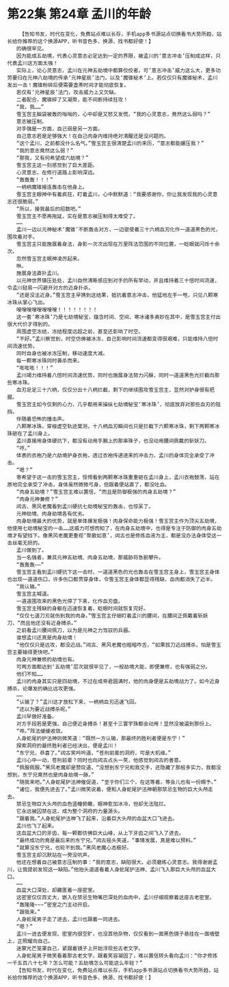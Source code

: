 # 第22集 第24章 孟川的年龄
        【告知书友，时代在变化，免费站点难以长存，手机app多书源站点切换看书大势所趋，站长给你推荐的这个换源APP，听书音色多、换源、找书都好使！】
       的确很罕见。
       因为能成五劫境，代表心灵意志必定达到一定的界限，被孟川的‘意志冲击’压制成这样，只代表孟川这方面太强！
       实际上，论心灵意志，孟川在元神五劫境中都算佼佼者，可‘意志冲击’威力这么大，更多功劳要归在元神八劫境的传承‘元神星辰’法门，以及‘魔锥秘术’上。若仅仅只有魔锥秘术，孟川发出一击！魔锥粉碎后便需要盏茶时间才能彻底恢复。
       若仅有‘元神星辰’法门，攻击威力上又欠缺。
       二者配合，魔锥碎了又凝聚，能不间断持续狂攻！
       “我，我……”
       雪玉宫主脑袋被轰的嗡嗡的，心中却是又怒又发慌，“我的心灵意志，竟然这么弱吗？”
       意志被压制。
       对手强是一方面，自己弱是另一方面。
       自己意志若是足够强大！在自己肉身内维持绝对清醒还是没问题的。
       “这个孟川，之前都没什么名气。”雪玉宫主很清楚孟川的来历，“意志都能碾压我？”
       “我的意志竟然这么弱？”
       “那我，又有何希望成六劫境？”
       雪玉宫主这一刻感觉到了巨大差距。
       心灵意志，在修行道路上影响深远。
       “轰轰轰！！！”
       一柄柄魔锥接连轰击在他身上。
       雪玉宫主眼神中有着疯狂，盯着孟川，心中默默道：“我要感谢你，你让我发现我的心灵意志还很脆弱。”
       “所以，接我最后的招数吧。”
       雪玉宫主不愿再拖延，实在是意志被压制得太难受了。
       ……
       孟川一边以元神秘术‘魔锥’不断轰击对方，一边驱使着三十六柄血刃化作一道道黑色的光，围攻着对手。
       雪玉宫主只能施展着身法，身影一次次出现在万里阵法范围的不同位置，一眨眼就闪烁十余次。
       忽然雪玉宫主眼神凌厉起来。
       咻。
       施展身法直扑孟川。
       以元神世界镇压处处，孟川自然清晰感应到对手的所有举动，并且维持着三十倍时间流速，令孟川轻易一闪避开对方的近身扑杀。
       “还是没法近身。”雪玉宫主早猜到这结果，抵抗着意志冲击，他猛地左手一甩，只见八颗寒冰珠从掌心飞出。
       嗖嗖嗖嗖嗖嗖嗖嗖！！！！！！！！
       这一套‘寒冰珠’乃是七劫境秘宝，蕴含时间、空间、寒冰诸多奥妙在其中，是雪玉宫主付出很大代价才得到的。
       周围虚空冻结，冻结程度远超之前，甚至还影响了时空。
       “不好。”孟川察觉到，时空仿佛被冰冻，自己影响时间流速都变得很艰难，只能维持八倍时间流速优势。
       同时自身也被冰冻压制，移动速度大减。
       每一颗寒冰珠同时袭杀而来。
       “嘭嘭嘭！！！”
       孟川竭力维持着八倍时间流速优势，同时也施展身法努力闪躲，同时一道道黑色光拦截向那些寒冰珠。
       血刃足足三十六柄，仅仅分出十八柄拦截，剩下的继续围攻雪玉宫主，显然对护身很有把握。
       雪玉宫主如今仅剩的心力，几乎都用来操纵七劫境秘宝‘寒冰珠’，彻底放弃对那些血刃的阻挡。
       伴随着恐怖的撞击声。
       八颗寒冰珠，穿梭虚空轨迹莫测，十八柄血刃瞬间也只是拦截下六颗寒冰珠，剩下两颗寒冰珠砸在了孟川身上。
       孟川直接用身体硬抗下，都没有动用手腕上的那串珠子，也没动用腰间佩戴的斩妖刀。
       “哼。”
       体表的衣袍乃是六劫境护身衣袍，透过衣袍传递进来的冲击力，孟川的身体完全承受了冲击。
       “嗯？”
       寄希望于这一击的雪玉宫主，惊愕看到两颗寒冰珠重重砸在孟川身上，孟川衣袍鼓荡，站在原地完全承受了冲击，身体虽然微微弓身，但跟着便站直了，都没吐血。
       “肉身五劫境？”雪玉宫主难以置信，“而且是防御极强的肉身五劫境？”
       “肉身元神兼修？”
       闼古、黑风老魔看到孟川硬抗七劫境秘宝的轰击，也惊呆了。
       元神劫境、肉身劫境各有优劣。
       肉身劫境最大的优势，就是单体爆发极强！肉身保命能力极强！雪玉宫主作为顶尖五劫境，他使用七劫境秘宝的一击……这威力可想而知了，在肉身五劫境中，也得是专注于防御的肉身五劫境才有望挡下。像黑风老魔更重视‘聚散如意’，闼古也是修炼血液为主，都是没办法身体受这一击丝毫无损的。
       孟川做到了。
       当一名强者，兼具元神五劫境、肉身五劫境，那威胁将急剧攀升。
       “轰轰轰——”
       雪玉宫主看到孟川硬抗下这一击时，一道道黑色的光也轰击在雪玉宫主身上，雪玉宫主身体也出现一道道伤口，许多伤口都贯穿身体，令雪玉宫主身体都显得残缺，血肉都消失了近半。
       “我认输。”
       雪玉宫主喊道。
       一道道围攻来的黑色光停了下来，化作血刃盘。
       雪玉宫主残缺的身躯在迅速恢复着，眨眼时间就恢复完好。
       “仅仅七道刀刃就伤到我的肉身。”雪玉宫主仔细盯着孟川的腰间，在腰间正佩戴着斩妖刀，“而且他还没有近身搏杀。”
       之前看孟川腰间佩刀，以为是元神之力驾驭的兵器。
       谁想孟川还真是肉身劫境！
       “他仅仅只是远攻，都没近战。”闼古、黑风老魔也暗暗咋舌，“如果拔刀近战搏杀，怕是雪玉宫主要输得更快吧。”
       肉身元神兼修的劫境也有。
       可两方面都达到‘五劫境’层次就很罕见了，一般劫境大能，即便兼修，也有强弱之分。
       他们不知……
       孟川的肉身其实只是四劫境，不过在成帝君圆满时，他的肉身便是五劫境战力了。如今近身搏杀，论爆发的确比远攻更强。
       ……
       “认输了？”孟川这才放松下来，一柄柄血刃迅速飞回。
       “还以为要近战搏杀呢。”
       孟川早做好准备。
       对方手段若是更强，自己便近身搏杀！甚至十三寰宇珠都会动用！显然没被逼到那份上。
       “哗。”阵法缓缓收敛。
       人身蛇尾的护法神则微笑道：“既然一方认输，那最终的胜利者便是东宁！”
       探索洞府的最终胜利者已经决出，便是孟川！
       “东宁兄，恭喜了。”闼古笑吟吟道，“苍刑前辈的洞府，可是大机缘。”
       孟川心中一动，苍刑前辈？同时也向闼古点头一笑，他感觉到闼古的善意。
       “佩服佩服。”黑风老魔却是赞叹道，“没想到东宁兄和我交手，还隐藏了那般多实力，我都没想到，东宁兄竟然也是肉身劫境一脉。”
       “随我来吧。”人身蛇尾护法神催促道，“至于你们三个，在这等着，等会儿也有一份赐予。”
       “诸位，我便先进去了。”孟川微笑说着，便和人身蛇尾护法神朝那禁忌生物的巨大头颅走去。
       禁忌生物巨大头颅的血色竖瞳俯瞰，眼神愈加冰冷，但却无法阻拦。
       它永远被囚禁在这，成为整个洞府的力量源头。
       “跟着我。”人身蛇尾护法神飞了起来，沿着巨大头颅的血盆大口飞进去。
       孟川也飞了起来。
       这血盆大口的牙齿，每一颗都仿佛巨大山峰，从上下牙齿之间飞入了进去。
       “最终成功的竟是最后来的东宁兄。”闼古摇头笑道，“事情发展，真是难以预料。”
       “就算没东宁兄，也轮不到我。”黑风老魔心态极好。
       雪玉宫主却沉默站在一旁没吭声。
       他还在想着自己被意志压制的事：“我的意志，缺陷很大。必须磨练心灵意志。我得谢谢孟川，让我提前发现这一缺陷。”他抬头遥遥看着人身蛇尾护法神、孟川飞入那巨大头颅的血盆大口。
       ……
       血盆大口深处，却藏匿着一座密室。
       这密室仅仅百丈大，嵌入在禁忌生物嘴巴深处的血肉中，孟川仔细观察着这座古老密室。
       “轰隆隆~~~”密室之门主动开启。
       “跟我来。”
       人身蛇尾男子走了进去，孟川也跟着一同进去。
       “嗯？”
       孟川一进去便发现，密室内很空旷，也没其他杂物，仅仅看到一面黑色镜子悬挂在一面墙壁上，正照耀向自己。
       迷蒙光芒笼罩自己，紧跟着镜子上开始浮现些古老文字。
       人身蛇尾男子微笑看着那古老文字，跟着笑容凝固了，难以置信转头看向孟川：“你才修炼一千五百八十七年？怎么可能？五劫境怎么可能这么年轻？”
       【告知书友，时代在变化，免费站点难以长存，手机app多书源站点切换看书大势所趋，站长给你推荐的这个换源APP，听书音色多、换源、找书都好使！】